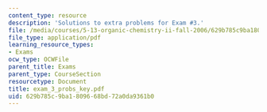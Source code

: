 ```yaml
---
content_type: resource
description: 'Solutions to extra problems for Exam #3.'
file: /media/courses/5-13-organic-chemistry-ii-fall-2006/629b785c9ba1809668bd72a0da9361b0_exam_3_probs_key.pdf
file_type: application/pdf
learning_resource_types:
- Exams
ocw_type: OCWFile
parent_title: Exams
parent_type: CourseSection
resourcetype: Document
title: exam_3_probs_key.pdf
uid: 629b785c-9ba1-8096-68bd-72a0da9361b0
---
```

